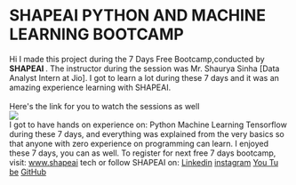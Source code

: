 # SHAPEAI PYTHON AND MACHINE LEARNING BOOTCAMP
Hi I made this project during the 7 Days Free Bootcamp,conducted by <b> SHAPEAI </b>.
The instructor during the session was Mr. Shaurya Sinha [Data Analyst Intern at Jio]. I got to learn a lot during these 7 days and it was an amazing experience learning with SHAPEAI. 
<br><br>Here's the link for you to watch the sessions as well <br><a
href="https://WWW.youtube.com/playlist?list=PL7zI8TDRnbulNEA-59W7wWgCWE8LEOD6h"><img
src="https://github.com/ShapeAI/PYTHON-AND-DATA-ANALYTICS/blob/main/YOUTUBE
%20THUMBNAIL-5.png"></a>
<br>I got to have hands on experience on:
<Ii>Python
<Ii>Machine Learning 
<Ii>Tensorflow
<br>during these 7 days, and everything was explained from the very basics so that anyone with zero experience on programming can learn. 
I enjoyed these 7 days, you can as well. To register for next free 7 days bootcamp, visit:
<a href="https://www.shapeai.tech">www.shapeai tech</a>
or follow SHAPEAI on:
<Ii><a href=
"https://in.Iinkedin.com/company/shapeai">Linkedin</a>
<Ii><a href= "https://www.instagram.com/shape.ai/?hl=en">instagram</a>
<Ii><a
href= "https://www.youtube.com/channel/UCTUvDLTW9meuDXWcbmlSPdA">You Tu
be</a>
<Ii><a href= "https://github.com/shapeai">GitHub</a>
